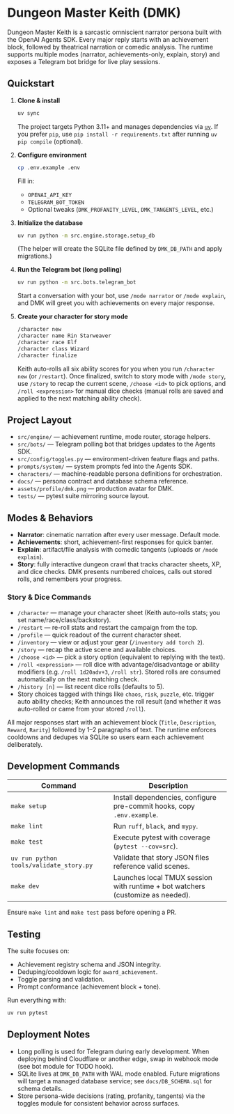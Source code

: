 # Dungeon Master Keith (DMK)

Dungeon Master Keith is a sarcastic omniscient narrator persona built with the OpenAI Agents SDK. Every major reply starts with an achievement block, followed by theatrical narration or comedic analysis. The runtime supports multiple modes (narrator, achievements-only, explain, story) and exposes a Telegram bot bridge for live play sessions.

## Quickstart

1. **Clone & install**
   ```bash
   uv sync
   ```
   The project targets Python 3.11+ and manages dependencies via [`uv`](https://github.com/astral-sh/uv). If you prefer `pip`, use `pip install -r requirements.txt` after running `uv pip compile` (optional).

2. **Configure environment**
   ```bash
   cp .env.example .env
   ```
   Fill in:
   - `OPENAI_API_KEY`
   - `TELEGRAM_BOT_TOKEN`
   - Optional tweaks (`DMK_PROFANITY_LEVEL`, `DMK_TANGENTS_LEVEL`, etc.)

3. **Initialize the database**
   ```bash
   uv run python -m src.engine.storage.setup_db
   ```
   (The helper will create the SQLite file defined by `DMK_DB_PATH` and apply migrations.)

4. **Run the Telegram bot (long polling)**
   ```bash
   uv run python -m src.bots.telegram_bot
   ```
   Start a conversation with your bot, use `/mode narrator` or `/mode explain`, and DMK will greet you with achievements on every major response.

5. **Create your character for story mode**
   ```bash
   /character new
   /character name Rin Starweaver
   /character race Elf
   /character class Wizard
   /character finalize
   ```
   Keith auto-rolls all six ability scores for you when you run `/character new` (or `/restart`).
   Once finalized, switch to story mode with `/mode story`, use `/story` to recap the current scene, `/choose <id>` to pick options, and `/roll <expression>` for manual dice checks (manual rolls are saved and applied to the next matching ability check).

## Project Layout

- `src/engine/` — achievement runtime, mode router, storage helpers.
- `src/bots/` — Telegram polling bot that bridges updates to the Agents SDK.
- `src/config/toggles.py` — environment-driven feature flags and paths.
- `prompts/system/` — system prompts fed into the Agents SDK.
- `characters/` — machine-readable persona definitions for orchestration.
- `docs/` — persona contract and database schema reference.
- `assets/profile/dmk.png` — production avatar for DMK.
- `tests/` — pytest suite mirroring source layout.

## Modes & Behaviors

- **Narrator**: cinematic narration after every user message. Default mode.
- **Achievements**: short, achievement-first responses for quick banter.
- **Explain**: artifact/file analysis with comedic tangents (uploads or `/mode explain`).
- **Story**: fully interactive dungeon crawl that tracks character sheets, XP, and dice checks. DMK presents numbered choices, calls out stored rolls, and remembers your progress.

### Story & Dice Commands

- `/character` — manage your character sheet (Keith auto-rolls stats; you set name/race/class/backstory).
- `/restart` — re-roll stats and restart the campaign from the top.
- `/profile` — quick readout of the current character sheet.
- `/inventory` — view or adjust your gear (`/inventory add torch 2`).
- `/story` — recap the active scene and available choices.
- `/choose <id>` — pick a story option (equivalent to replying with the text).
- `/roll <expression>` — roll dice with advantage/disadvantage or ability modifiers (e.g. `/roll 1d20adv+3`, `/roll str`). Stored rolls are consumed automatically on the next matching check.
- `/history [n]` — list recent dice rolls (defaults to 5).
- Story choices tagged with things like `chaos`, `risk`, `puzzle`, etc. trigger auto ability checks; Keith announces the roll result (and whether it was auto-rolled or came from your stored `/roll`).

All major responses start with an achievement block (`Title`, `Description`, `Reward`, `Rarity`) followed by 1–2 paragraphs of text. The runtime enforces cooldowns and dedupes via SQLite so users earn each achievement deliberately.

## Development Commands

| Command | Description |
| --- | --- |
| `make setup` | Install dependencies, configure pre-commit hooks, copy `.env.example`. |
| `make lint` | Run `ruff`, `black`, and `mypy`. |
| `make test` | Execute pytest with coverage (`pytest --cov=src`). |
| `uv run python tools/validate_story.py` | Validate that story JSON files reference valid scenes. |
| `make dev` | Launches local TMUX session with runtime + bot watchers (customize as needed). |

Ensure `make lint` and `make test` pass before opening a PR.

## Testing

The suite focuses on:
- Achievement registry schema and JSON integrity.
- Deduping/cooldown logic for `award_achievement`.
- Toggle parsing and validation.
- Prompt conformance (achievement block + tone).

Run everything with:
```bash
uv run pytest
```

## Deployment Notes

- Long polling is used for Telegram during early development. When deploying behind Cloudflare or another edge, swap in webhook mode (see bot module for TODO hook).
- SQLite lives at `DMK_DB_PATH` with WAL mode enabled. Future migrations will target a managed database service; see `docs/DB_SCHEMA.sql` for schema details.
- Store persona-wide decisions (rating, profanity, tangents) via the toggles module for consistent behavior across surfaces.
